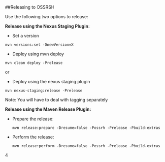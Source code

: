 ##Releasing to OSSRSH

Use the following two options to release:

**Release using the Nexus Staging Plugin:**

 - Set a version

  `mvn versions:set -DnewVersion=X`

 - Deploy using mvn deploy

  `mvn clean deploy -Prelease`

 or
 - Deploy using the nexus staging plugin   

  `mvn nexus-staging:release -Prelease`

Note: You will have to deal with tagging separately


**Release using the Maven Release Plugin:**

 - Prepare the release:
 
   `mvn release:prepare -Dresume=false -Possrh -Prelease -Pbuild-extras`

- Perform the release:
 
   `mvn release:perform -Dresume=false -Possrh -Prelease -Pbuild-extras`
    
4